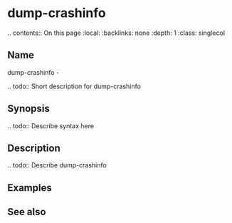 

# dump-crashinfo

.. contents:: On this page
    :local:
    :backlinks: none
    :depth: 1
    :class: singlecol

Name
----
dump-crashinfo - 

.. todo::
    Short description for dump-crashinfo

Synopsis
--------
.. todo::
   Describe syntax here

Description
-----------
.. todo::
    Describe dump-crashinfo

Examples
--------

See also
--------

